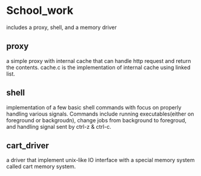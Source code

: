 # School_work
includes a proxy, shell, and a memory driver

## proxy
a simple proxy with internal cache that can handle http request and return the contents.
cache.c is the implementation of internal cache using linked list.
        
## shell 
implementation of a few basic shell commands with focus on properly handling various signals. 
Commands include running executables(either on foreground or backgroudn), change jobs from 
background to foregroud, and handling signal sent by ctrl-z & ctrl-c. 
        
## cart_driver
a driver that implement unix-like IO interface with a special memory system called
cart memory system.
